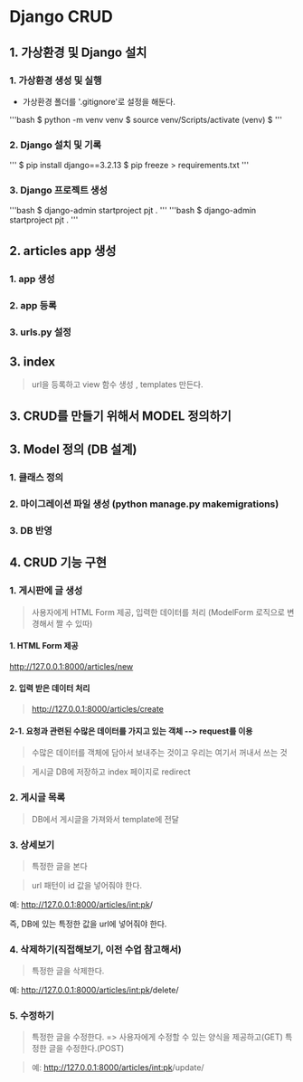 # Django CRUD

## 1. 가상환경 및 Django 설치

### 1. 가상환경 생성 및 실행

* 가상환경 폴더를 '.gitignore'로 설정을 해둔다.

'''bash
$ python -m venv venv
$ source venv/Scripts/activate
(venv) $
'''

### 2. Django 설치 및 기록

'''
$ pip install django==3.2.13
$ pip freeze > requirements.txt
'''

### 3. Django 프로젝트 생성

'''bash
$ django-admin startproject pjt .
'''
'''bash
$ django-admin startproject pjt .
'''

## 2. articles app 생성

### 1. app 생성

### 2. app 등록

### 3. urls.py 설정

## 3. index

> url을 등록하고 view 함수 생성 , templates 만든다.

## 3. CRUD를 만들기 위해서 MODEL 정의하기 

## 3. Model 정의 (DB 설계)

### 1. 클래스 정의

### 2. 마이그레이션 파일 생성 (python manage.py makemigrations)

### 3. DB 반영

## 4. CRUD 기능 구현

### 1. 게시판에 글 생성

> 사용자에게 HTML Form 제공, 입력한 데이터를 처리 (ModelForm 로직으로 변경해서 짤 수 있따)

#### 1. HTML Form 제공

http://127.0.0.1:8000/articles/new

#### 2. 입력 받은 데이터 처리

>http://127.0.0.1:8000/articles/create

#### 2-1. 요청과 관련된 수많은 데이터를 가지고 있는 객체 --> request를 이용

> 수많은 데이터를 객체에 담아서 보내주는 것이고 우리는 여기서 꺼내서 쓰는 것

> 게시글 DB에 저장하고 index 페이지로 redirect

### 2. 게시글 목록

> DB에서 게시글을 가져와서 template에 전달

### 3. 상세보기

> 특정한 글을 본다

>url 패턴이 id 값을 넣어줘야 한다.

예: http://127.0.0.1:8000/articles/<int:pk>/

즉, DB에 있는 특정한 값을 url에 넣어줘야 한다.

### 4. 삭제하기(직접해보기, 이전 수업 참고해서)

> 특정한 글을 삭제한다.

예: http://127.0.0.1:8000/articles/<int:pk>/delete/

### 5. 수정하기

> 특정한 글을 수정한다. => 사용자에게 수정할 수 있는 양식을 제공하고(GET) 특정한 글을 수정한다.(POST)

> 예: http://127.0.0.1:8000/articles/<int:pk>/update/